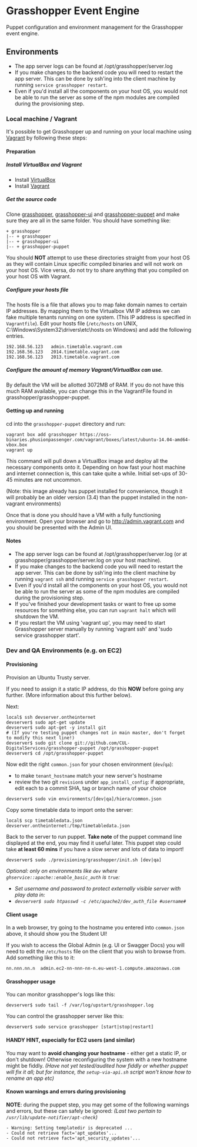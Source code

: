 # Grasshopper Event Engine

Puppet configuration and environment management for the Grasshopper event engine.

## Environments

 * The app server logs can be found at /opt/grasshopper/server.log
 * If you make changes to the backend code you will need to restart the app server.
   This can be done by ssh'ing into the client machine by running `service grasshopper restart`.
 * Even if you'd install all the components on your host OS, you would not be
   able to run the server as some of the npm modules are compiled during the
   provisioning step.

### Local machine / Vagrant

It's possible to get Grasshopper up and running on your local machine using
[Vagrant](http://www.vagrantup.com) by following these steps:

#### Preparation

##### Install VirtualBox and Vagrant

* Install [VirtualBox](https://www.virtualbox.org/wiki/Downloads)
* Install [Vagrant](http://downloads.vagrantup.com)

##### Get the source code

Clone [grasshopper](https://github.com/CUL-DigitalServices/grasshopper),
[grasshopper-ui](https://github.com/CUL-DigitalServices/grasshopper-ui) and
[grasshopper-puppet](https://github.com/CUL-DigitalServices/grasshopper-puppet)
and make sure they are all in the same folder. You should have something like:

```
+ grasshopper
|-- + grasshopper
|-- + grasshopper-ui
|-- + grasshopper-puppet
```

You should **NOT** attempt to use these directories straight from your host OS
as they will contain Linux specific compiled binaries and will not work on your
host OS.
Vice versa, do not try to share anything that you compiled on your host OS with
Vagrant.

##### Configure your hosts file

The hosts file is a file that allows you to map fake domain names to certain IP
addresses. By mapping them to the Virtualbox VM IP address we can fake multiple
tenants running on one system. (This IP address is specified in `Vagrantfile`).
Edit your hosts file (`/etc/hosts` on UNIX,
C:\Windows\System32\drivers\etc\hosts on Windows) and add the following entries.

```
192.168.56.123   admin.timetable.vagrant.com
192.168.56.123   2014.timetable.vagrant.com
192.168.56.123   2013.timetable.vagrant.com
```

##### Configure the amount of memory Vagrant/VirtualBox can use.

By default the VM will be allotted 3072MB of RAM. If you do not have this much
RAM available, you can change this in the VagrantFile found in
grasshopper/grasshopper-puppet.

#### Getting up and running

cd into the `grasshopper-puppet` directory and run:

```
vagrant box add grasshopper https://oss-binaries.phusionpassenger.com/vagrant/boxes/latest/ubuntu-14.04-amd64-vbox.box
vagrant up
```

This command will pull down a VirtualBox image and deploy all the necessary
components onto it. Depending on how fast your host machine and internet
connection is, this can take quite a while. Initial set-ups of 30-45 minutes
are not uncommon.

(Note: this image already has puppet installed for convenience, though it will
probably be an older version (3.4) than the puppet installed in the non-vagrant
environments)

Once that is done you should have a VM with a fully functioning environment.
Open your browser and go to http://admin.vagrant.com and you should be presented
with the Admin UI.

#### Notes

 * The app server logs can be found at /opt/grasshopper/server.log (or at
   grasshopper/grasshopper/server.log on your host machine).
 * If you make changes to the backend code you will need to restart the app server.
   This can be done by ssh'ing into the client machine by running `vagrant ssh`
   and running `service grasshopper restart`.
 * Even if you'd install all the components on your host OS, you would not be
   able to run the server as some of the npm modules are compiled during the
   provisioning step.
 * If you've finished your development tasks or want to free up some resources
   for something else, you can run `vagrant halt` which will shutdown the VM.
 * If you restart the VM using 'vagrant up', you may need to start Grasshopper
   server manually by running 'vagrant ssh' and 'sudo service grasshopper start'.


### Dev and QA Environments (e.g. on EC2)

#### Provisioning

Provision an Ubuntu Trusty server.

If you need to assign it a static IP address, do this **NOW** before going
any further. (More information about this further below).

Next:
```
local$ ssh devserver.ontheinternet
devserver$ sudo apt-get update
devserver$ sudo apt-get -y install git
# (If you're testing puppet changes not in main master, don't forget to modify this next line!)
devserver$ sudo git clone git://github.com/CUL-DigitalServices/grasshopper-puppet /opt/grasshopper-puppet
devserver$ cd /opt/grasshopper-puppet
```

Now edit the right `common.json` for your chosen environment (`dev`/`qa`):
* to make `tenant_hostname` match your new server's hostname
* review the two git `revision`s under `app_install_config`: if appropriate,
  edit each to a commit SHA, tag or branch name of your choice

`devserver$ sudo vim environments/[dev|qa]/hiera/common.json`

Copy some timetable data to import onto the server:

`local$ scp timetabledata.json devserver.ontheinternet:/tmp/timetabledata.json`

Back to the server to run puppet. **Take note** of the puppet command line
displayed at the end, you may find it useful later. This puppet step could take
**at least 60 mins** if you have a slow server and lots of data to import!

`devserver$ sudo ./provisioning/grasshopper/init.sh [dev|qa]`

*Optional: only on environments like `dev` where `ghservice::apache::enable_basic_auth` is `true`:*
* *Set username and password to protect externally visible server with play data in:*
* *`devserver$ sudo htpasswd -c /etc/apache2/dev_auth_file #username#`*

#### Client usage

In a web browser, try going to the hostname you entered into `common.json` above, 
it should show you the Student UI!

If you wish to access the Global Admin (e.g. UI or Swagger Docs) you will need
to edit the `/etc/hosts` file on the client that you wish to browse from. Add
something like this to it:

`nn.nnn.nn.n  admin.ec2-nn-nnn-nn-n.eu-west-1.compute.amazonaws.com`

#### Grasshopper usage

You can monitor grasshopper's logs like this:

`devserver$ sudo tail -f /var/log/upstart/grasshopper.log`

You can control the grasshopper server like this:

`devserver$ sudo service grasshopper [start|stop|restart]`

#### HANDY HINT, especially for EC2 users (and similar)

You may want to **avoid changing your hostname** - either get a static IP, or
don't shutdown! Otherwise reconfiguring the system with a new hostname might be
fiddly.
*(Have not yet tested/audited how fiddly or whether puppet will fix it all;
but for instance, the `setup-via-api.sh` script won't know how to rename an app etc)*

#### Known warnings and errors during provisioning

**NOTE**: during the puppet step, you may get some of the following warnings and
errors, but these can safely be ignored: *(Last two pertain to
`/usr/lib/update-notifier/apt-check`)*

```
- Warning: Setting templatedir is deprecated ...
- Could not retrieve fact='apt_updates'...
- Could not retrieve fact='apt_security_updates'...
```

